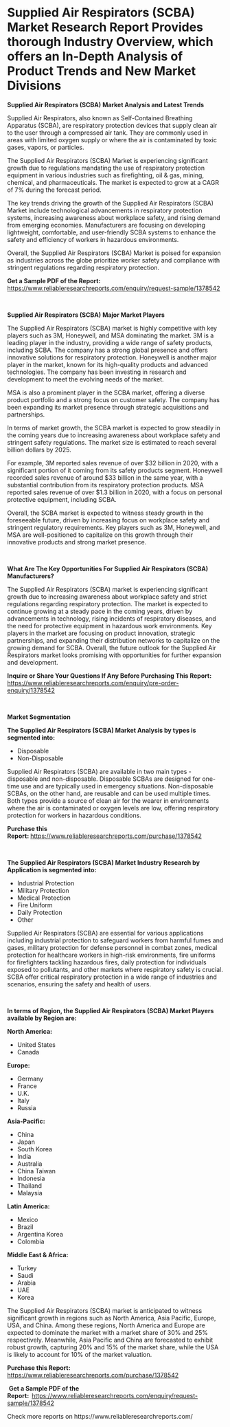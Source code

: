 <p><h1>Supplied Air Respirators (SCBA) Market Research Report Provides thorough Industry Overview, which offers an In-Depth Analysis of Product Trends and New Market Divisions</h1></p><p><strong>Supplied Air Respirators (SCBA) Market Analysis and Latest Trends</strong></p>
<p><p>Supplied Air Respirators, also known as Self-Contained Breathing Apparatus (SCBA), are respiratory protection devices that supply clean air to the user through a compressed air tank. They are commonly used in areas with limited oxygen supply or where the air is contaminated by toxic gases, vapors, or particles.</p><p>The Supplied Air Respirators (SCBA) Market is experiencing significant growth due to regulations mandating the use of respiratory protection equipment in various industries such as firefighting, oil & gas, mining, chemical, and pharmaceuticals. The market is expected to grow at a CAGR of 7% during the forecast period. </p><p>The key trends driving the growth of the Supplied Air Respirators (SCBA) Market include technological advancements in respiratory protection systems, increasing awareness about workplace safety, and rising demand from emerging economies. Manufacturers are focusing on developing lightweight, comfortable, and user-friendly SCBA systems to enhance the safety and efficiency of workers in hazardous environments.</p><p>Overall, the Supplied Air Respirators (SCBA) Market is poised for expansion as industries across the globe prioritize worker safety and compliance with stringent regulations regarding respiratory protection.</p></p>
<p><strong>Get a Sample PDF of the Report:&nbsp;</strong> <a href="https://www.reliableresearchreports.com/enquiry/request-sample/1378542">https://www.reliableresearchreports.com/enquiry/request-sample/1378542</a></p>
<p>&nbsp;</p>
<p><strong>Supplied Air Respirators (SCBA) Major Market Players</strong></p>
<p><p>The Supplied Air Respirators (SCBA) market is highly competitive with key players such as 3M, Honeywell, and MSA dominating the market. 3M is a leading player in the industry, providing a wide range of safety products, including SCBA. The company has a strong global presence and offers innovative solutions for respiratory protection. Honeywell is another major player in the market, known for its high-quality products and advanced technologies. The company has been investing in research and development to meet the evolving needs of the market.</p><p>MSA is also a prominent player in the SCBA market, offering a diverse product portfolio and a strong focus on customer safety. The company has been expanding its market presence through strategic acquisitions and partnerships. </p><p>In terms of market growth, the SCBA market is expected to grow steadily in the coming years due to increasing awareness about workplace safety and stringent safety regulations. The market size is estimated to reach several billion dollars by 2025.</p><p>For example, 3M reported sales revenue of over $32 billion in 2020, with a significant portion of it coming from its safety products segment. Honeywell recorded sales revenue of around $33 billion in the same year, with a substantial contribution from its respiratory protection products. MSA reported sales revenue of over $1.3 billion in 2020, with a focus on personal protective equipment, including SCBA.</p><p>Overall, the SCBA market is expected to witness steady growth in the foreseeable future, driven by increasing focus on workplace safety and stringent regulatory requirements. Key players such as 3M, Honeywell, and MSA are well-positioned to capitalize on this growth through their innovative products and strong market presence.</p></p>
<p>&nbsp;</p>
<p><strong>What Are The Key Opportunities For Supplied Air Respirators (SCBA) Manufacturers?</strong></p>
<p><p>The Supplied Air Respirators (SCBA) market is experiencing significant growth due to increasing awareness about workplace safety and strict regulations regarding respiratory protection. The market is expected to continue growing at a steady pace in the coming years, driven by advancements in technology, rising incidents of respiratory diseases, and the need for protective equipment in hazardous work environments. Key players in the market are focusing on product innovation, strategic partnerships, and expanding their distribution networks to capitalize on the growing demand for SCBA. Overall, the future outlook for the Supplied Air Respirators market looks promising with opportunities for further expansion and development.</p></p>
<p><strong>Inquire or Share Your Questions If Any Before Purchasing This Report:</strong> <a href="https://www.reliableresearchreports.com/enquiry/pre-order-enquiry/1378542">https://www.reliableresearchreports.com/enquiry/pre-order-enquiry/1378542</a></p>
<p>&nbsp;</p>
<p><strong>Market Segmentation</strong></p>
<p><strong>The Supplied Air Respirators (SCBA) Market Analysis by types is segmented into:</strong></p>
<p><ul><li>Disposable</li><li>Non-Disposable</li></ul></p>
<p><p>Supplied Air Respirators (SCBA) are available in two main types - disposable and non-disposable. Disposable SCBAs are designed for one-time use and are typically used in emergency situations. Non-disposable SCBAs, on the other hand, are reusable and can be used multiple times. Both types provide a source of clean air for the wearer in environments where the air is contaminated or oxygen levels are low, offering respiratory protection for workers in hazardous conditions.</p></p>
<p><strong>Purchase this Report:&nbsp;</strong><a href="https://www.reliableresearchreports.com/purchase/1378542">https://www.reliableresearchreports.com/purchase/1378542</a></p>
<p>&nbsp;</p>
<p><strong>The Supplied Air Respirators (SCBA) Market Industry Research by Application is segmented into:</strong></p>
<p><ul><li>Industrial Protection</li><li>Military Protection</li><li>Medical Protection</li><li>Fire Uniform</li><li>Daily Protection</li><li>Other</li></ul></p>
<p><p>Supplied Air Respirators (SCBA) are essential for various applications including industrial protection to safeguard workers from harmful fumes and gases, military protection for defense personnel in combat zones, medical protection for healthcare workers in high-risk environments, fire uniforms for firefighters tackling hazardous fires, daily protection for individuals exposed to pollutants, and other markets where respiratory safety is crucial. SCBA offer critical respiratory protection in a wide range of industries and scenarios, ensuring the safety and health of users.</p></p>
<p>&nbsp;</p>
<p><strong>In terms of Region, the Supplied Air Respirators (SCBA) Market Players available by Region are:</strong></p>
<p>
    <p> <strong> North America: </strong>
        <ul>
            <li>United States</li>
            <li>Canada</li>
        </ul>
        </p> 
    <p> <strong> Europe: </strong>
        <ul>
            <li>Germany</li>
            <li>France</li>
            <li>U.K.</li>
            <li>Italy</li>
            <li>Russia</li>
        </ul>
        </p> 
    <p> <strong> Asia-Pacific: </strong>
        <ul>
            <li>China</li>
            <li>Japan</li>
            <li>South Korea</li>
            <li>India</li>
            <li>Australia</li>
            <li>China Taiwan</li>
            <li>Indonesia</li>
            <li>Thailand</li>
            <li>Malaysia</li>
        </ul>
        </p> 
    <p> <strong> Latin America: </strong>
        <ul>
            <li>Mexico</li>
            <li>Brazil</li>
            <li>Argentina Korea</li>
            <li>Colombia</li>
        </ul>
        </p> 
    <p> <strong> Middle East & Africa: </strong>
        <ul>
            <li>Turkey</li>
            <li>Saudi</li>
            <li>Arabia</li>
            <li>UAE</li>
            <li>Korea</li>
        </ul>
    </p>
    </p>
<p><p>The Supplied Air Respirators (SCBA) market is anticipated to witness significant growth in regions such as North America, Asia Pacific, Europe, USA, and China. Among these regions, North America and Europe are expected to dominate the market with a market share of 30% and 25% respectively. Meanwhile, Asia Pacific and China are forecasted to exhibit robust growth, capturing 20% and 15% of the market share, while the USA is likely to account for 10% of the market valuation.</p></p>
<p><strong>Purchase this Report: </strong><a href="https://www.reliableresearchreports.com/purchase/1378542">https://www.reliableresearchreports.com/purchase/1378542</a></p>
<p>&nbsp;<strong>Get a Sample PDF of the Report:&nbsp;&nbsp;</strong><a href="https://www.reliableresearchreports.com/enquiry/request-sample/1378542">https://www.reliableresearchreports.com/enquiry/request-sample/1378542</a></p>
<p><strong></strong></p>
<p>Check more reports on https://www.reliableresearchreports.com/</p>